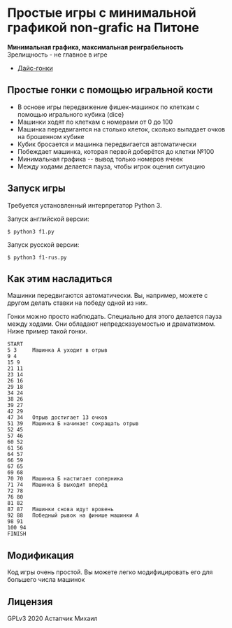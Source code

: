 # Простые игры с минимальной графикой non-grafic на Питоне

**Минимальная графика, максимальная реиграбельность**  
Зрелищность - не главное в игре

* [Дайс-гонки](#Простые-гонки-с-помощью-игральной-кости)


## Простые гонки с помощью игральной кости

* В основе игры передвижение фишек-машинок по клеткам с помощью игрального кубика (dice}
* Машинки ходят по клеткам с номерами от 0 до 100
* Машинка передвигантся на столько клеток, сколько выпадает очков на брошенном кубике
* Кубик бросается и машинка передвигается автоматически
* Побеждает машинка, которая первой доберётся до клетки №100
* Минимальная графика -- вывод только номеров ячеек
* Между ходами делается пауза, чтобы игрок оценил ситуацию


## Запуск игры

Требуется установленный интерпретатор Python 3.

Запуск английской версии:

    $ python3 f1.py

Запуск русской версии:

    $ python3 f1-rus.py


## Как этим насладиться

Машинки передвигаются автоматически. Вы, например, можете с другом делать ставки на победу одной из них.

Гонки можно просто наблюдать. Специально для этого делается пауза между ходами. Они обладают непредсказуемостью и драматизмом. Ниже пример такой гонки.


```
START
5 3     Машинка А уходит в отрыв
9 4
15 9
21 11
23 14
26 16
29 18
34 24
38 26
39 27
42 29
47 34   Отрыв достигает 13 очков
51 39   Машинка Б начинает сокращать отрыв
52 45
57 46
60 52
61 56
64 57
66 59
67 65
69 68
70 70   Машинка Б настигает соперника
71 74   Машинка Б выходит вперёд
72 78
76 80
81 82
87 87   Машинки снова идут вровень
92 88   Победный рывок на финише машинки А
98 91
100 94
FINISH
```


## Модификация

Код игры очень простой. Вы можете легко модифицировать его для большего числа машинок


## Лицензия

GPLv3 2020 Астапчик Михаил
